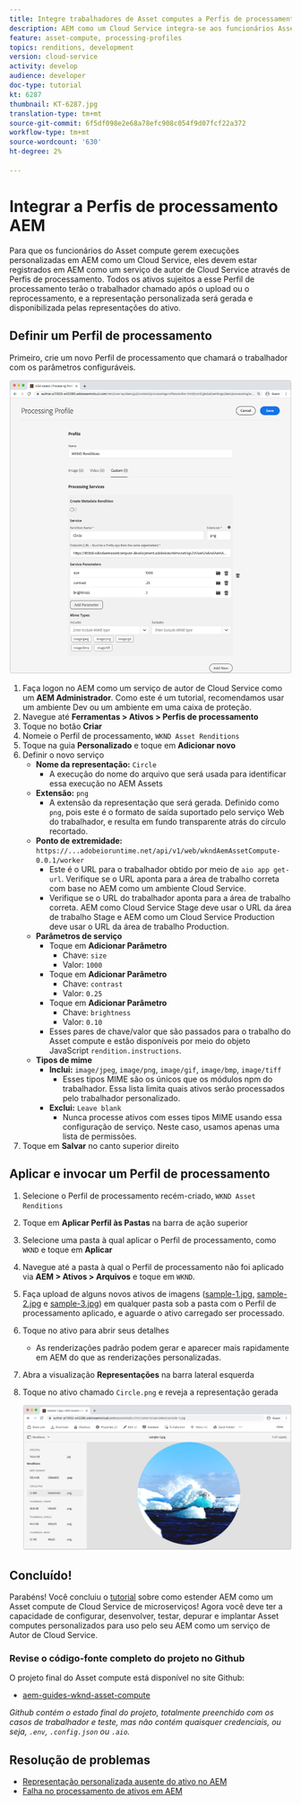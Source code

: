 ```yaml
---
title: Integre trabalhadores de Asset computes a Perfis de processamento AEM
description: AEM como um Cloud Service integra-se aos funcionários Asset computes implantados na Adobe I/O Runtime por meio dos Perfis de processamento AEM Assets. Os Perfis de processamento são configurados no serviço Autor para processar ativos específicos usando trabalhadores personalizados e armazenar os arquivos gerados pelos trabalhadores como representações de ativos.
feature: asset-compute, processing-profiles
topics: renditions, development
version: cloud-service
activity: develop
audience: developer
doc-type: tutorial
kt: 6287
thumbnail: KT-6287.jpg
translation-type: tm+mt
source-git-commit: 6f5df098e2e68a78efc908c054f9d07fcf22a372
workflow-type: tm+mt
source-wordcount: '630'
ht-degree: 2%

---
```



# Integrar a Perfis de processamento AEM

Para que os funcionários do Asset compute gerem execuções personalizadas em AEM como um Cloud Service, eles devem estar registrados em AEM como um serviço de autor de Cloud Service através de Perfis de processamento. Todos os ativos sujeitos a esse Perfil de processamento terão o trabalhador chamado após o upload ou o reprocessamento, e a representação personalizada será gerada e disponibilizada pelas representações do ativo.

## Definir um Perfil de processamento

Primeiro, crie um novo Perfil de processamento que chamará o trabalhador com os parâmetros configuráveis.

![Perfil de processamento](./assets/processing-profiles/new-processing-profile.png)

1. Faça logon no AEM como um serviço de autor de Cloud Service como um __AEM Administrador__. Como este é um tutorial, recomendamos usar um ambiente Dev ou um ambiente em uma caixa de proteção.
1. Navegue até __Ferramentas > Ativos > Perfis de processamento__
1. Toque no botão __Criar__
1. Nomeie o Perfil de processamento, `WKND Asset Renditions`
1. Toque na guia __Personalizado__ e toque em __Adicionar novo__
1. Definir o novo serviço
   + __Nome da representação:__ `Circle`
      + A execução do nome do arquivo que será usada para identificar essa execução no AEM Assets
   + __Extensão:__ `png`
      + A extensão da representação que será gerada. Definido como `png`, pois este é o formato de saída suportado pelo serviço Web do trabalhador, e resulta em fundo transparente atrás do círculo recortado.
   + __Ponto de extremidade:__ `https://...adobeioruntime.net/api/v1/web/wkndAemAssetCompute-0.0.1/worker`
      + Este é o URL para o trabalhador obtido por meio de `aio app get-url`. Verifique se o URL aponta para a área de trabalho correta com base no AEM como um ambiente Cloud Service.
      + Verifique se o URL do trabalhador aponta para a área de trabalho correta. AEM como Cloud Service Stage deve usar o URL da área de trabalho Stage e AEM como um Cloud Service Production deve usar o URL da área de trabalho Production.
   + __Parâmetros de serviço__
      + Toque em __Adicionar Parâmetro__
         + Chave: `size`
         + Valor: `1000`
      + Toque em __Adicionar Parâmetro__
         + Chave: `contrast`
         + Valor: `0.25`
      + Toque em __Adicionar Parâmetro__
         + Chave: `brightness`
         + Valor: `0.10`
      + Esses pares de chave/valor que são passados para o trabalho do Asset compute e estão disponíveis por meio do objeto JavaScript `rendition.instructions`.
   + __Tipos de mime__
      + __Inclui:__ `image/jpeg`,  `image/png`,  `image/gif`,  `image/bmp`,  `image/tiff`
         + Esses tipos MIME são os únicos que os módulos npm do trabalhador. Essa lista limita quais ativos serão processados pelo trabalhador personalizado.
      + __Exclui:__ `Leave blank`
         + Nunca processe ativos com esses tipos MIME usando essa configuração de serviço. Neste caso, usamos apenas uma lista de permissões.
1. Toque em __Salvar__ no canto superior direito

## Aplicar e invocar um Perfil de processamento

1. Selecione o Perfil de processamento recém-criado, `WKND Asset Renditions`
1. Toque em __Aplicar Perfil às Pastas__ na barra de ação superior
1. Selecione uma pasta à qual aplicar o Perfil de processamento, como `WKND` e toque em __Aplicar__
1. Navegue até a pasta à qual o Perfil de processamento não foi aplicado via __AEM > Ativos > Arquivos__ e toque em `WKND`.
1. Faça upload de alguns novos ativos de imagens ([sample-1.jpg](../assets/samples/sample-1.jpg), [sample-2.jpg](../assets/samples/sample-2.jpg) e [sample-3.jpg](../assets/samples/sample-3.jpg)) em qualquer pasta sob a pasta com o Perfil de processamento aplicado, e aguarde o ativo carregado ser processado.
1. Toque no ativo para abrir seus detalhes
   + As renderizações padrão podem gerar e aparecer mais rapidamente em AEM do que as renderizações personalizadas.
1. Abra a visualização __Representações__ na barra lateral esquerda
1. Toque no ativo chamado `Circle.png` e reveja a representação gerada

   ![Representação gerada](./assets/processing-profiles/rendition.png)

## Concluído!

Parabéns! Você concluiu o [tutorial](../overview.md) sobre como estender AEM como um Asset compute de Cloud Service de microserviços! Agora você deve ter a capacidade de configurar, desenvolver, testar, depurar e implantar Asset computes personalizados para uso pelo seu AEM como um serviço de Autor de Cloud Service.

### Revise o código-fonte completo do projeto no Github

O projeto final do Asset compute está disponível no site Github:

+ [aem-guides-wknd-asset-compute](https://github.com/adobe/aem-guides-wknd-asset-compute)

_Github contém o estado final do projeto, totalmente preenchido com os casos de trabalhador e teste, mas não contém quaisquer credenciais, ou seja, `.env`,  `.config.json` ou  `.aio`._

## Resolução de problemas

+ [Representação personalizada ausente do ativo no AEM](../troubleshooting.md#custom-rendition-missing-from-asset)
+ [Falha no processamento de ativos em AEM](../troubleshooting.md#asset-processing-fails)
